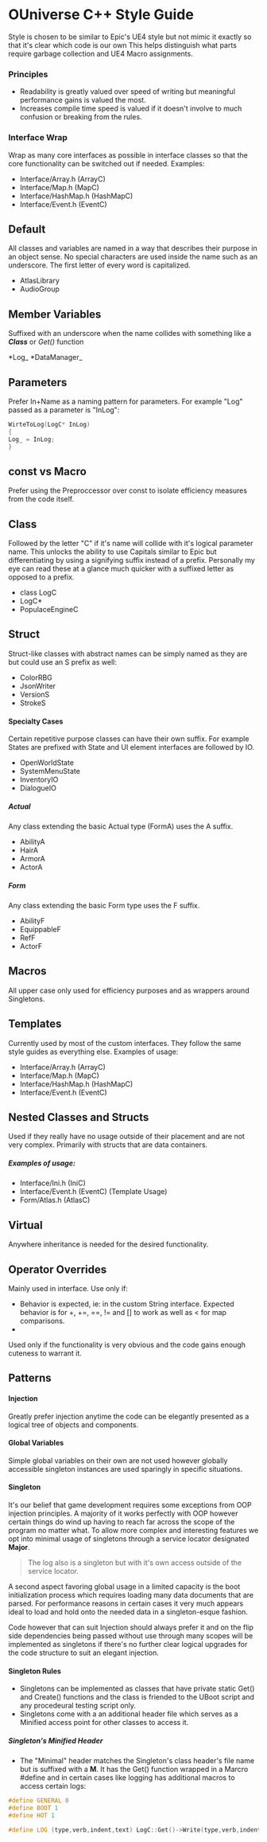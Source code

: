 
# OUniverse C++ Style Guide

Style is chosen to be similar to Epic's UE4 style but not mimic it exactly so that it's clear which code is our own This helps distinguish what parts require garbage collection and UE4 Macro assignments.

### Principles
* Readability is greatly valued over speed of writing but meaningful performance gains is valued the most. 
* Increases compile time speed is valued if it doesn't involve to much confusion or breaking from the rules.


### Interface Wrap
Wrap as many core interfaces as possible in interface classes so that the core functionality can be switched out if needed. Examples:

* Interface/Array.h (ArrayC)
* Interface/Map.h  (MapC)
* Interface/HashMap.h (HashMapC)
* Interface/Event.h (EventC)

## Default
All classes and variables are named in a way that describes their purpose in an object sense. No special characters are used inside the name such as an underscore. The first letter of every word is capitalized.


* AtlasLibrary
* AudioGroup
 
## Member Variables
Suffixed with an underscore when the name collides with something like a ***Class*** or *Get()* function

*Log_
*DataManager_

## Parameters
Prefer In+Name as a naming pattern for parameters. For example "Log" passed as a parameter is "InLog":
```c++
WirteToLog(LogC* InLog)
{
Log_ = InLog;
}
```
## const vs Macro
Prefer using the Preproccessor over const to isolate efficiency measures from the code itself. 

## Class

Followed by the letter "C" if it's name will collide with it's logical parameter name. This unlocks the ability to use Capitals similar to Epic but differentiating by using a signifying suffix instead of a prefix. Personally my eye can read these at a glance much quicker with a suffixed letter as opposed to a prefix.

* class LogC
* LogC*
* PopulaceEngineC

## Struct

Struct-like classes with abstract names can be simply named as they are but could use an S prefix as well:
* ColorRBG
* JsonWriter
* VersionS
* StrokeS



#### Specialty Cases
Certain repetitive purpose classes can have their own suffix. For example States are prefixed with State and UI element interfaces are followed by IO.

* OpenWorldState
* SystemMenuState
* InventoryIO
* DialogueIO

##### Actual
Any class extending the basic Actual type (FormA) uses the A suffix.

* AbilityA
* HairA
* ArmorA
* ActorA

##### Form
Any class extending the basic Form type uses the F suffix.

* AbilityF
* EquippableF
* RefF
* ActorF


## Macros
All upper case only used for efficiency purposes and as wrappers around Singletons.

## Templates
Currently used by most of the custom interfaces. They follow the same style guides as everything else. 
Examples of usage:

* Interface/Array.h (ArrayC)
* Interface/Map.h  (MapC)
* Interface/HashMap.h (HashMapC)
* Interface/Event.h (EventC)

## Nested Classes and Structs
Used if they really have no usage outside of their placement and are not very complex. Primarily with structs that are data containers. 
##### Examples of usage:

* Interface/Ini.h (IniC)
* Interface/Event.h (EventC) (Template Usage)
* Form/Atlas.h (AtlasC)

## Virtual
Anywhere inheritance is needed for the desired functionality.

## Operator Overrides
Mainly used in interface. Use only if:
* Behavior is expected, ie: in the custom String interface. Expected behavior is for +, +=, ==, != and [] to work as well as < for map comparisons.
* 
 Used only if the functionality is very obvious and the code gains enough cuteness to warrant it.

## Patterns

#### Injection
Greatly prefer injection anytime the code can be elegantly presented as a logical tree of objects and components. 

#### Global Variables
Simple global variables on their own are not used however globally accessible singleton instances are used sparingly in specific situations.

#### Singleton

It's our belief that game development requires some exceptions from OOP injection principles. A majority of it works perfectly with OOP however certain things do wind up having to reach far across the scope of the program no matter what. To allow more complex and interesting features we opt into minimal usage of singletons through a service locator designated **Major**. 

> The log also is a singleton but with it's own access outside of the service locator.

A second aspect favoring global usage in a limited capacity is the boot initialization process which requires loading many data documents that are parsed. For performance reasons in certain cases it very much appears ideal to load and hold onto the needed data in a singleton-esque fashion.

Code however that can suit Injection should always prefer it and on the flip side dependencies being passed without use through many scopes will be implemented as singletons if there's no further clear logical upgrades for the code structure to suit an elegant injection.

#### Singleton Rules
* Singletons can be implemented as classes that have private static Get() and Create() functions and the class is friended to the UBoot script and any procedeural testing script only.
* Singletons come with a an additional header file which serves as a Minified access point for other classes to access it. 
##### Singleton's Minified Header

* The "Minimal" header matches the Singleton's class header's file name but is suffixed with a **M**. It has the Get() function wrapped in a Marcro #define and in certain cases like logging has additional macros to access certain logs:


```c++
#define GENERAL 0
#define BOOT 1
#define HOT 1

#define LOG (type,verb,indent,text) LogC::Get()->Write(type,verb,indent,text)
```
